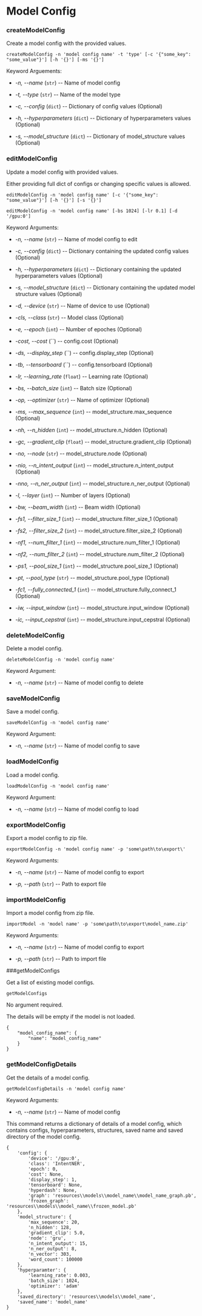 # Model Config

### createModelConfig

Create a model config with the provided values.

```
createModelConfig -n 'model config name' -t 'type' [-c '{"some_key": "some_value"}'] [-h '{}'] [-ms '{}']
```

Keyword Arguements:

* *-n, --name* (`str`) -- Name of model config

* *-t, --type* (`str`) -- Name of the model type

* *-c, --config* (`dict`) -- Dictionary of config values (Optional)

* *-h, --hyperparameters* (`dict`) -- Dictionary of hyperparameters values (Optional)

* *-s, --model_structure* (`dict`) -- Dictionary of model_structure values (Optional)

### editModelConfig

Update a model config with provided values.

Either providing full dict of configs or changing specific values is allowed.

```
editModelConfig -n 'model config name' [-c '{"some_key": "some_value"}'] [-h '{}'] [-s '{}']

editModelConfig -n 'model config name' [-bs 1024] [-lr 0.1] [-d '/gpu:0']
```

Keyword Arguments:

* *-n, --name* (`str`) -- Name of model config to edit

* *-c, --config* (`dict`) -- Dictionary containing the updated config values (Optional)

* *-h, --hyperparameters* (`dict`) -- Dictionary containing the updated hyperparameters values (Optional)

* *-s, --model_structure* (`dict`) -- Dictionary containing the updated model structure values (Optional)

* *-d, --device* (`str`) -- Name of device to use (Optional)

* *-cls, --class* (`str`) -- Model class (Optional)

* *-e, --epoch* (`int`) -- Number of epoches (Optional)

* *-cost, --cost* (``) -- config.cost (Optional)

* *-ds, --display_step* (``) -- config.display_step (Optional)

* *-tb, --tensorboard* (``) -- config.tensorboard (Optional)

* *-lr, --learning_rate* (`float`) -- Learning rate (Optional)

* *-bs, --batch_size* (`int`) -- Batch size (Optional)

* *-op, --optimizer* (`str`) -- Name of optimizer (Optional)

* *-ms, --max_sequence* (`int`) -- model_structure.max_sequence (Optional)

* *-nh, --n_hidden* (`int`) -- model_structure.n_hidden (Optional)

* *-gc, --gradient_clip* (`float`) -- model_structure.gradient_clip (Optional)

* *-no, --node* (`str`) -- model_structure.node (Optional)

* *-nio, --n_intent_output* (`int`) -- model_structure.n_intent_output (Optional)

* *-nno, --n_ner_output* (`int`) -- model_structure.n_ner_output (Optional)

* *-l, --layer* (`int`) -- Number of layers (Optional)

* *-bw, --beam_width* (`int`) -- Beam width (Optional)

* *-fs1, --filter_size_1* (`int`) -- model_structure.filter_size_1 (Optional)

* *-fs2, --filter_size_2* (`int`) -- model_structure.filter_size_2 (Optional)

* *-nf1, --num_filter_1* (`int`) -- model_structure.num_filter_1 (Optional)

* *-nf2, --num_filter_2* (`int`) -- model_structure.num_filter_2 (Optional)

* *-ps1, --pool_size_1* (`int`) -- model_structure.pool_size_1 (Optional)

* *-pt, --pool_type* (`str`) -- model_structure.pool_type (Optional)

* *-fc1, --fully_connected_1* (`int`) -- model_structure.fully_connect_1 (Optional)

* *-iw, --input_window* (`int`) -- model_structure.input_window (Optional)

* *-ic, --input_cepstral* (`int`) -- model_structure.input_cepstral (Optional)

### deleteModelConfig

Delete a model config.

```
deleteModelConfig -n 'model config name'
```

Keyword Argument:

* *-n, --name* (`str`) -- Name of model config to delete

### saveModelConfig

Save a model config.

```
saveModelConfig -n 'model config name'
```

Keyword Argument:

* *-n, --name* (`str`) -- Name of model config to save

### loadModelConfig

Load a model config.

```
loadModelConfig -n 'model config name'
```

Keyword Argument:

* *-n, --name* (`str`) -- Name of model config to load

### exportModelConfig

Export a model config to zip file.

```
exportModelConfig -n 'model config name' -p 'some\path\to\export\'
```

Keyword Arguments:

* *-n, --name* (`str`) -- Name of model config to export

* *-p, --path* (`str`) -- Path to export file

### importModelConfig

Import a model config from zip file.

```
importModel -n 'model name' -p 'some\path\to\export\model_name.zip'
```

Keyword Arguments:

* *-n, --name* (`str`) -- Name of model config to export

* *-p, --path* (`str`) -- Path to import file

###getModelConfigs

Get a list of existing model configs.

```
getModelConfigs
```

No argument required.

The details will be empty if the model is not loaded.

```
{
	"model_config_name": {
		"name": "model_config_name"
	}
}
```

### getModelConfigDetails

Get the details of a model config.

```
getModelConfigDetails -n 'model config name'
```

Keyword Arguments:

* *-n, --name* (``str``) -- Name of model config

This command returns a dictionary of details of a model config, which contains configs, hyperparameters, structures, saved name and saved directory of the model config.

```
{
	'config': {
		'device': '/gpu:0',
		'class': 'IntentNER',
		'epoch': 0,
		'cost': None,
		'display_step': 1,
		'tensorboard': None,
		'hyperdash': None,
		'graph': 'resources\\models\\model_name\\model_name_graph.pb',
		'frozen_graph': 'resources\\models\\model_name\\frozen_model.pb'
	},
	'model_structure': {
		'max_sequence': 20,
		'n_hidden': 128,
		'gradient_clip': 5.0,
		'node': 'gru',
		'n_intent_output': 15,
		'n_ner_output': 8,
		'n_vector': 303,
		'word_count': 100000
	},
	'hyperparamter': {
		'learning_rate': 0.003,
		'batch_size': 1024,
		'optimizer': 'adam'
	},
	'saved_directory': 'resources\\models\\model_name',
	'saved_name': 'model_name'
}
```
